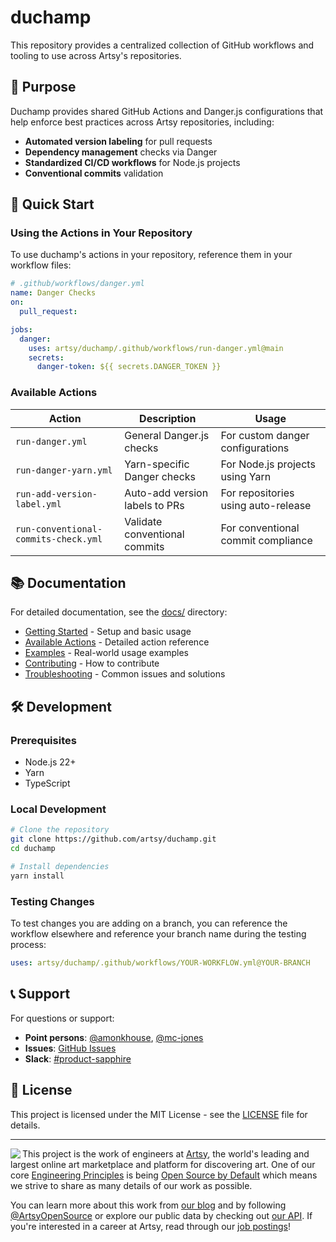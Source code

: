 # duchamp

This repository provides a centralized collection of GitHub workflows and tooling to use across Artsy's repositories.

## 🎯 Purpose

Duchamp provides shared GitHub Actions and Danger.js configurations that help enforce best practices across Artsy repositories, including:

- **Automated version labeling** for pull requests
- **Dependency management** checks via Danger
- **Standardized CI/CD workflows** for Node.js projects
- **Conventional commits** validation

## 🚀 Quick Start

### Using the Actions in Your Repository

To use duchamp's actions in your repository, reference them in your workflow files:

```yaml
# .github/workflows/danger.yml
name: Danger Checks
on:
  pull_request:

jobs:
  danger:
    uses: artsy/duchamp/.github/workflows/run-danger.yml@main
    secrets:
      danger-token: ${{ secrets.DANGER_TOKEN }}
```

### Available Actions

| Action                               | Description                    | Usage                               |
| ------------------------------------ | ------------------------------ | ----------------------------------- |
| `run-danger.yml`                     | General Danger.js checks       | For custom danger configurations    |
| `run-danger-yarn.yml`                | Yarn-specific Danger checks    | For Node.js projects using Yarn     |
| `run-add-version-label.yml`          | Auto-add version labels to PRs | For repositories using auto-release |
| `run-conventional-commits-check.yml` | Validate conventional commits  | For conventional commit compliance  |

## 📚 Documentation

For detailed documentation, see the [docs/](./docs/) directory:

- [Getting Started](./docs/getting-started.md) - Setup and basic usage
- [Available Actions](./docs/actions.md) - Detailed action reference
- [Examples](./docs/examples.md) - Real-world usage examples
- [Contributing](./docs/contributing.md) - How to contribute
- [Troubleshooting](./docs/troubleshooting.md) - Common issues and solutions

## 🛠 Development

### Prerequisites

- Node.js 22+
- Yarn
- TypeScript

### Local Development

```bash
# Clone the repository
git clone https://github.com/artsy/duchamp.git
cd duchamp

# Install dependencies
yarn install
```

### Testing Changes

To test changes you are adding on a branch, you can reference the workflow elsewhere and reference your branch name during the testing process:

```yaml
uses: artsy/duchamp/.github/workflows/YOUR-WORKFLOW.yml@YOUR-BRANCH
```

## 📞 Support

For questions or support:

- **Point persons**: [@amonkhouse](https://github.com/amonkhouse), [@mc-jones](https://github.com/mc-jones)
- **Issues**: [GitHub Issues](https://github.com/artsy/duchamp/issues)
- **Slack**: [#product-sapphire](https://artsy.slack.com/messages/product-sapphire)

## 📄 License

This project is licensed under the MIT License - see the [LICENSE](./LICENSE) file for details.

---

<a href="https://www.artsy.net/">
  <img align="left" src="https://avatars2.githubusercontent.com/u/546231?s=200&v=4"/>
</a>

This project is the work of engineers at [Artsy](https://www.artsy.net/), the world's leading and largest online art marketplace and platform for discovering art. One of our core [Engineering Principles](https://github.com/artsy/README/blob/master/culture/engineering-principles.md) is being [Open Source by Default](https://github.com/artsy/README/blob/master/culture/engineering-principles.md#open-source-by-default) which means we strive to share as many details of our work as possible.

You can learn more about this work from [our blog](https://artsy.github.io/) and by following [@ArtsyOpenSource](https://twitter.com/ArtsyOpenSource) or explore our public data by checking out [our API](https://developers.artsy.net/). If you're interested in a career at Artsy, read through our [job postings](https://www.artsy.net/jobs)!

